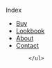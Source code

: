 Index
<div id="navbar">
        <ul> 
            <li><a href="">Buy</a></li>
            <li><a href="">Lookbook</a></li>
            <li><a href="">About</a></li>
            <li><a href="">Contact</a></li>

        </ul>
</div>
